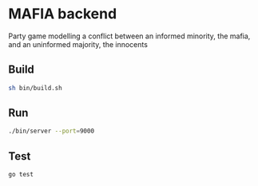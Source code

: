 # MAFIA backend

Party game modelling a conflict between an informed minority, the mafia, and an uninformed majority, the innocents

## Build
```bash
sh bin/build.sh
```

## Run
```bash
./bin/server --port=9000
```

## Test
```bash
go test
```